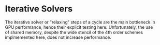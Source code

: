 # Iterative Solvers

The iterative solver or "relaxing" steps of a cycle are the main
bottleneck in GPU performance, hence their explicit testing
here. Unfortunately, the use of shared memory, despite the wide
stencil of the 4th order schemes implmemented here, does not increase
performance.